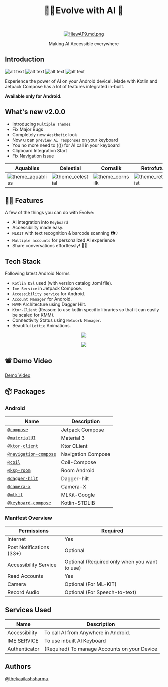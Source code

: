 
<h1 align="center">  📲✨Evolve with AI  🚀 </h1> <br>
<p align="center">
  <a href="https://firebasestorage.googleapis.com/v0/b/palmapi-b548f.appspot.com/o/Thumbnail.png?alt=media&token=92e8d3d9-7fe7-41f4-80dc-2d862185589c">
    <img src="https://firebasestorage.googleapis.com/v0/b/palmapi-b548f.appspot.com/o/Thumbnail.png?alt=media&token=92e8d3d9-7fe7-41f4-80dc-2d862185589c" alt="HiewAF9.md.png" border="0">
  </a
</p>

<p align="center">
  Making AI Accessible everywhere
</p>




## Introduction
![alt text](https://img.shields.io/badge/Kotlin-FFFFFF?style=for-the-badge&logo=Kotlin) 
![alt text](https://img.shields.io/badge/Firebase-FFFFFF?style=for-the-badge&logo=Firebase) 
![alt text](https://img.shields.io/badge/GoogleCloud-FFFFFF?style=for-the-badge&logo=GoogleCloud) 
![alt text](https://img.shields.io/badge/JetpackCompose-FFFFFF?style=for-the-badge&logo=JetpackCompose)

Experience the power of AI on your Android device!. Made with Kotlin and Jetpack Compose has a lot of features integrated in-built.

**Available only for Android.**

## What's new v2.0.0


- Introducing `Multiple Themes`
- Fix Major Bugs
- Completely new `Aesthetic` look
- Now u can `preview AI responses` on your keyboard
- You no more need to (()) for AI call in your keyboard
- Clipboard Integration Start
- Fix Navigation Issue


| Aquabliss  | Celestial  | Cornsilk  | Retrofuturist  | 
|--------|-------|--------|-------|
| ![theme_aquabliss](https://github.com/thekaailashsharma/Evolve-with-AI/assets/61358755/c8e9f7a1-9646-4cae-94a9-0ab7962c95ba) | ![theme_celestial](https://github.com/thekaailashsharma/Evolve-with-AI/assets/61358755/940760d7-7be4-44e5-90c3-9d12c49f64df)| ![theme_cornsilk](https://github.com/thekaailashsharma/Evolve-with-AI/assets/61358755/2191b592-ea95-49eb-a6a9-07117c4d68c7) | ![theme_retrofuturist](https://github.com/thekaailashsharma/Evolve-with-AI/assets/61358755/87f4f3d9-1e7a-4ea2-baab-a10c54491b19) |

## 💬💡 Features

A few of the things you can do with Evolve:

- AI integration into `Keyboard` 
- Accessibility made easy.
- `MLKIT` with text recognition & barcode scanning 📷💡
- `Multiple accounts` for personalized AI experience
- Share conversations effortlessly! 🔄💬

## Tech Stack

Following latest Android Norms

- `Kotlin DSl` used (with version catalog .toml file).
- `Ime Service` in Jetpack Compose.
- `Accessibility service` for Android.
- `Account Manager` for Android.
- `MVVM` Architecture using Dagger Hilt.
- `Ktor-Client` (Reason: to use kotlin specific libraries so that it can easily be scaled for KMM).
- Connectivity Status using `Network Manager`.
- Beautiful `Lottie` Animations.


<p align="center">
  <a href="https://firebasestorage.googleapis.com/v0/b/palmapi-b548f.appspot.com/o/ggg.png?alt=media&token=f99af299-5506-44df-b1e2-3cc12912de6d">
    <img src="https://firebasestorage.googleapis.com/v0/b/palmapi-b548f.appspot.com/o/ggg.png?alt=media&token=f99af299-5506-44df-b1e2-3cc12912de6d" border="0"></a>
</p>

<p align="center">
  <a href="https://firebasestorage.googleapis.com/v0/b/palmapi-b548f.appspot.com/o/ggg2.png?alt=media&token=8416d2a6-fb27-4518-b2d1-ee660562c010">
    <img src="https://firebasestorage.googleapis.com/v0/b/palmapi-b548f.appspot.com/o/ggg2.png?alt=media&token=8416d2a6-fb27-4518-b2d1-ee660562c010" border="0">
  </a>
</p>


## 📽️ Demo Video
[Demo Video](https://www.linkedin.com/feed/update/urn:li:activity:7081408152709062656/)

## 📦 Packages

### Android 
| Name | Description |
| --- | --- |
| [`@compose`](https://developer.android.com/jetpack/compose) | Jetpack Compose |
| [`@materialUI`](https://m3.material.io/) | Material 3 |
| [`@ktor-client`](https://ktor.io/docs/create-client.html) | Ktor CLient |
| [`@navigation-compose`](https://developer.android.com/jetpack/compose/navigation) | Navigation Compose |
| [`@coil`](https://coil-kt.github.io/coil/compose/) | Coil-Compose |
| [`@ksp-room`](https://developer.android.com/build/migrate-to-ksp) | Room Android |
| [`@dagger-hilt`](https://developer.android.com/training/dependency-injection/hilt-android) | Dagger-hilt |
| [`@camera-x`](https://developer.android.com/training/camerax) | Camera-X |
| [`@mlkit`](https://developers.google.com/ml-kit) | MLKit-Google |
| [`@keyboard-compose`](https://kotlinlang.org/api/latest/jvm/stdlib/) | Kotlin-STDLIB |

### Manifest Overview

| Permissions | Required |
| --- | --- |
| Internet | Yes |
| Post Notifications (33+) | Optional |
| Accessibility Service | Optional (Required only when you want to use) |
| Read Accounts | Yes |
| Camera | Optional (For ML-KIT) |
| Record Audio | Optional (For Speech-to-text) |

## Services Used
| Name | Description |
| --- | --- |
| Accessibility | To call AI from Anywhere in Android. |
| IME SERVICE | To use inbuilt AI Keyboard |
| Authenticator | (Required) To manage Accounts on your Device |




## Authors

[@thekaailashsharma](https://linkedin.com/in/thekaailashsharma).
